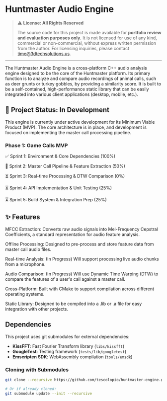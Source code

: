 # Huntmaster Audio Engine

> ⚠️ **License: All Rights Reserved**
>
> The source code for this project is made available for **portfolio review and evaluation purposes only.** It is not licensed for use of any kind, commercial or non-commercial, without express written permission from the author. For licensing inquiries, please contact time@3dtechsolutions.us.

---

The Huntmaster Audio Engine is a cross-platform C++ audio analysis engine designed to be the core of the Huntmaster platform. Its primary function is to analyze and compare audio recordings of animal calls, such as deer grunts or turkey gobbles, by providing a similarity score. It is built to be a self-contained, high-performance static library that can be easily integrated into various client applications (desktop, mobile, etc.).

## 🚧 Project Status: In Development

This engine is currently under active development for its Minimum Viable Product (MVP). The core architecture is in place, and development is focused on implementing the master call processing pipeline.

### Phase 1: Game Calls MVP

✅ Sprint 1: Environment & Core Dependencies (100%)

🚧 Sprint 2: Master Call Pipeline & Feature Extraction (50%)

⏳ Sprint 3: Real-time Processing & DTW Comparison (0%)

⏳ Sprint 4: API Implementation & Unit Testing (25%)

⏳ Sprint 5: Build System & Integration Prep (25%)

## ✨ Features

MFCC Extraction: Converts raw audio signals into Mel-Frequency Cepstral Coefficients, a standard representation for audio feature analysis.

Offline Processing: Designed to pre-process and store feature data from master call audio files.

Real-time Analysis: (In Progress) Will support processing live audio chunks from a microphone.

Audio Comparison: (In Progress) Will use Dynamic Time Warping (DTW) to compare the features of a user's call against a master call.

Cross-Platform: Built with CMake to support compilation across different operating systems.

Static Library: Designed to be compiled into a .lib or .a file for easy integration with other projects.

## Dependencies

This project uses git submodules for external dependencies:

- **KissFFT**: Fast Fourier Transform library (`libs/kissfft`)
- **GoogleTest**: Testing framework (`tests/lib/googletest`)
- **Emscripten SDK**: WebAssembly compilation (`tools/emsdk`)

### Cloning with Submodules

```bash
git clone --recursive https://github.com/tescolopio/huntmaster-engine.git

# Or if already cloned:
git submodule update --init --recursive
```
